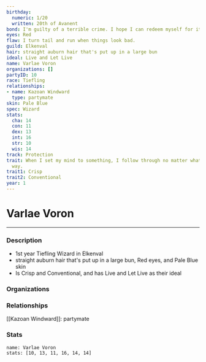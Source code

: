 ```yaml
---
birthday:
  numeric: 1/20
  written: 20th of Avanent
bond: I'm guilty of a terrible crime. I hope I can redeem myself for it.
eyes: Red
flaw: I turn tail and run when things look bad.
guild: Elkenval
hair: straight auburn hair that's put up in a large bun
ideal: Live and Let Live
name: Varlae Voron
organizations: []
partyID: 10
race: Tiefling
relationships:
- name: Kazoan Windward
  type: partymate
skin: Pale Blue
spec: Wizard
stats:
  cha: 14
  con: 11
  dex: 13
  int: 16
  str: 10
  wis: 14
track: Protection
trait: When I set my mind to something, I follow through no matter what gets in my
  way.
trait1: Crisp
trait2: Conventional
year: 1
---
```

# Varlae Voron
---
### Description
- 1st year Tiefling Wizard in Elkenval
- straight auburn hair that's put up in a large bun, Red eyes, and Pale Blue skin
- Is Crisp and Conventional, and has Live and Let Live as their ideal

### Organizations
### Relationships
[[Kazoan Windward]]: partymate
### Stats
```statblock
name: Varlae Voron
stats: [10, 13, 11, 16, 14, 14]
```